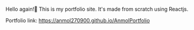 Hello again!👋 This is my portfolio site. It's made from scratch using Reactjs.

Portfolio link: https://anmol270900.github.io/AnmolPortfolio